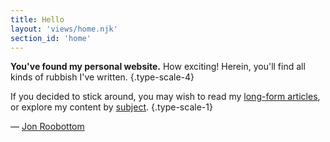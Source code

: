 ```yaml
---
title: Hello
layout: 'views/home.njk'
section_id: 'home'
---
```

**You've found my personal website.** How exciting! Herein, you'll find all kinds of rubbish I've written. {.type-scale-4}

If you decided to stick around, you may wish to read my [long-form articles](/articles/), or explore my content by [subject](/subjects/). {.type-scale-1}

— [Jon Roobottom](/about/)